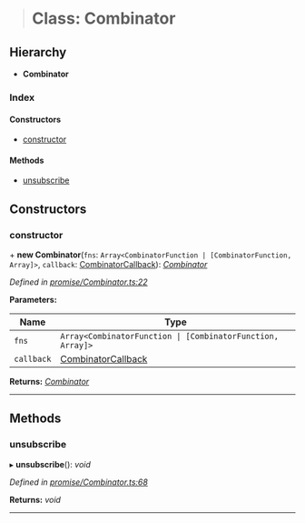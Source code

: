 > # Class: Combinator

## Hierarchy

* **Combinator**

### Index

#### Constructors

* [constructor](_promise_combinator_.combinator.md#constructor)

#### Methods

* [unsubscribe](_promise_combinator_.combinator.md#unsubscribe)

## Constructors

###  constructor

\+ **new Combinator**(`fns`: `Array<CombinatorFunction | [CombinatorFunction, Array]>`, `callback`: [CombinatorCallback](../modules/_promise_combinator_.md#combinatorcallback)): *[Combinator](_promise_combinator_.combinator.md)*

*Defined in [promise/Combinator.ts:22](https://github.com/polkadot-js/api/blob/68b07eb/packages/api/src/promise/Combinator.ts#L22)*

**Parameters:**

Name | Type |
------ | ------ |
`fns` | `Array<CombinatorFunction \| [CombinatorFunction, Array]>` |
`callback` | [CombinatorCallback](../modules/_promise_combinator_.md#combinatorcallback) |

**Returns:** *[Combinator](_promise_combinator_.combinator.md)*

___

## Methods

###  unsubscribe

▸ **unsubscribe**(): *void*

*Defined in [promise/Combinator.ts:68](https://github.com/polkadot-js/api/blob/68b07eb/packages/api/src/promise/Combinator.ts#L68)*

**Returns:** *void*

___
